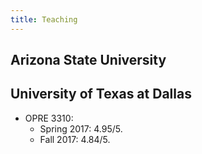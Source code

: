 ```yaml
---
title: Teaching
---
```


## Arizona State University

## University of Texas at Dallas

* OPRE 3310: 
  * Spring 2017: 4.95/5.
  * Fall 2017: 4.84/5. 
